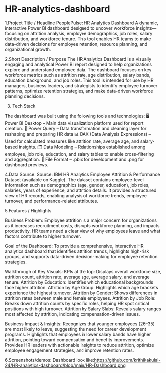 # HR-analytics-dashboard
1.Project Title / Headline
PeoplePulse: HR Analytics Dashboard
A dynamic, interactive Power BI dashboard designed to uncover workforce insights—focusing on attrition analysis, employee demographics, job roles, salary distribution, and workforce tenure. This tool enables HR teams to make data-driven decisions for employee retention, resource planning, and organizational growth.

2.Short Description / Purpose
 The HR Analytics Dashboard is a visually engaging and analytical Power BI report designed to help organizations explore and understand employee data. The dashboard focuses on key workforce metrics such as attrition rate, age distribution, salary bands, education background, and job roles. This tool is intended for use by HR managers, business leaders, and strategists to identify employee turnover patterns, optimize retention strategies, and make data-driven workforce planning decisions.

3. Tech Stack

The dashboard was built using the following tools and technologies:
🖥️ Power BI Desktop – Main data visualization platform used for report creation.
🔄 Power Query – Data transformation and cleaning layer for reshaping and preparing HR data
📊 DAX (Data Analysis Expressions) – Used for calculated measures like attrition rate, average age, and salary-based insights.
🗂️ Data Modeling – Relationships established among employee, job role, education, and salary tables to enable cross-filtering and aggregation.
📁 File Format – .pbix for development and .png for dashboard previews.

4.Data Source:
Source: IBM HR Analytics Employee Attrition & Performance Dataset (available on Kaggle).
The dataset contains employee-level information such as demographics (age, gender, education), job roles, salaries, years of experience, and attrition details. It provides a structured view of HR records, enabling analysis of workforce trends, employee turnover, and performance-related attributes.

5.Features / Highlights

Business Problem:
Employee attrition is a major concern for organizations as it increases recruitment costs, disrupts workforce planning, and impacts productivity. HR teams need a clear view of why employees leave and what factors contribute to higher turnover.

Goal of the Dashboard:
To provide a comprehensive, interactive HR analytics dashboard that identifies attrition trends, highlights high-risk groups, and supports data-driven decision-making for employee retention strategies.

Walkthrough of Key Visuals:
KPIs at the top: Displays overall workforce size, attrition count, attrition rate, average age, average salary, and average tenure.
Attrition by Education: Identifies which educational backgrounds face higher attrition.
Attrition by Age Group: Highlights which age brackets experience the highest turnover.
Attrition by Gender: Shows differences in attrition rates between male and female employees.
Attrition by Job Role: Breaks down attrition counts by specific roles, helping HR spot critical positions with high turnover.
Attrition by Salary Slabs: Reveals salary ranges most affected by attrition, indicating compensation-driven issues.

Business Impact & Insights:
Recognizes that younger employees (26–35) are most likely to leave, suggesting the need for career development programs.
Highlights that employees in lower salary bands have higher attrition, pointing toward compensation and benefits improvements.
Provides HR leaders with actionable insights to reduce attrition, optimize employee engagement strategies, and improve retention rates.

6.Screenshots/demos:
Dashboard look like:https://github.com/krithikakulal-24/HR-analytics-dashboard/blob/main/HR-Dashboard.png
